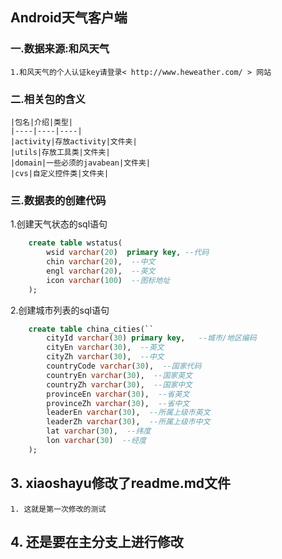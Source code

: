 ## Android天气客户端
### 一.数据来源:和风天气

    1.和风天气的个人认证key请登录< http://www.heweather.com/ > 网站
### 二.相关包的含义
    |包名|介绍|类型|
    |----|----|----|
    |activity|存放activity|文件夹|
    |utils|存放工具类|文件夹|
    |domain|一些必须的javabean|文件夹|
    |cvs|自定义控件类|文件夹|



### 三.数据表的创建代码
1.创建天气状态的sql语句
``` sql
    create table wstatus(
        wsid varchar(20)  primary key, --代码
        chin varchar(20),  --中文
        engl varchar(20),  --英文
        icon varchar(100)  --图标地址
    );
```

2.创建城市列表的sql语句
``` sql
    create table china_cities(``
        cityId varchar(30) primary key,   --城市/地区编码
        cityEn varchar(30),  --英文
        cityZh varchar(30),  --中文
        countryCode varchar(30),  --国家代码
        countryEn varchar(30),  --国家英文
        countryZh varchar(30),  --国家中文
        provinceEn varchar(30),  --省英文
        provinceZh varchar(30),  --省中文
        leaderEn varchar(30),  --所属上级市英文
        leaderZh varchar(30),  --所属上级市中文
        lat varchar(30),  --纬度
        lon varchar(30)  --经度
    );
```
## 3. xiaoshayu修改了readme.md文件
	1. 这就是第一次修改的测试

## 4. 还是要在主分支上进行修改

